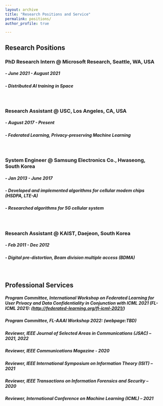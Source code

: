 ```yaml
---
layout: archive
title: "Research Positions and Service"
permalink: positions/
author_profile: true

---
```




## Research Positions

### PhD Research Intern @ Microsoft Research, Seattle, WA, USA

##### - June 2021 - August 2021
##### - Distributed AI training in Space
<br/>

### Research Assistant @ USC, Los Angeles, CA, USA
##### - August 2017 - Present
##### - Federated Learning, Privacy-preserving Machine Learning
<br/>

### System Engineer @ Samsung Electronics Co., Hwaseong, South Korea
##### - Jan 2013 - June 2017
##### - Developed and implemented algorithms for cellular modem chips (HSDPA, LTE-A)
##### - Researched algorithms for 5G cellular system 
<br/>

### Research Assistant @ KAIST, Daejeon, South Korea
##### - Feb 2011 - Dec 2012  
##### - Digital pre-distortion, Beam division multiple access (BDMA)
<br/>





## Professional Services

##### Program Committee, International Workshop on Federated Learning for User Privacy and Data Confidentiality in Conjunction with ICML 2021 (FL-ICML 2021): (http://federated-learning.org/fl-icml-2021/) 
##### Program Committee, FL-AAAI Workshop 2022: (webpage:TBD)
##### Reviewer, IEEE Journal of Selected Areas in Communications (JSAC) – 2021, 2022
##### Reviewer, IEEE Communications Magazine - 2020
##### Reviewer, IEEE International Symposium on Information Theory (ISIT) – 2021 
##### Reviewer, IEEE Transactions on Information Forensics and Security – 2020 
##### Reviewer, International Conference on Machine Learning (ICML) – 2021


